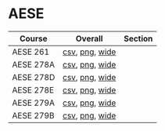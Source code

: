 # AESE

| Course | Overall | Section |
| ------ | ------- | ------- |
| AESE 261 | [csv](https://github.com/UCSD-Historical-Enrollment-Data/2024Fall/blob/main/overall/AESE%20261.csv), [png](https://raw.githubusercontent.com/UCSD-Historical-Enrollment-Data/2024Fall/main/plot_overall/AESE%20261.png), [wide](https://raw.githubusercontent.com/UCSD-Historical-Enrollment-Data/2024Fall/main/plot_overall_wide/AESE%20261.png) |  |
| AESE 278A | [csv](https://github.com/UCSD-Historical-Enrollment-Data/2024Fall/blob/main/overall/AESE%20278A.csv), [png](https://raw.githubusercontent.com/UCSD-Historical-Enrollment-Data/2024Fall/main/plot_overall/AESE%20278A.png), [wide](https://raw.githubusercontent.com/UCSD-Historical-Enrollment-Data/2024Fall/main/plot_overall_wide/AESE%20278A.png) |  |
| AESE 278D | [csv](https://github.com/UCSD-Historical-Enrollment-Data/2024Fall/blob/main/overall/AESE%20278D.csv), [png](https://raw.githubusercontent.com/UCSD-Historical-Enrollment-Data/2024Fall/main/plot_overall/AESE%20278D.png), [wide](https://raw.githubusercontent.com/UCSD-Historical-Enrollment-Data/2024Fall/main/plot_overall_wide/AESE%20278D.png) |  |
| AESE 278E | [csv](https://github.com/UCSD-Historical-Enrollment-Data/2024Fall/blob/main/overall/AESE%20278E.csv), [png](https://raw.githubusercontent.com/UCSD-Historical-Enrollment-Data/2024Fall/main/plot_overall/AESE%20278E.png), [wide](https://raw.githubusercontent.com/UCSD-Historical-Enrollment-Data/2024Fall/main/plot_overall_wide/AESE%20278E.png) |  |
| AESE 279A | [csv](https://github.com/UCSD-Historical-Enrollment-Data/2024Fall/blob/main/overall/AESE%20279A.csv), [png](https://raw.githubusercontent.com/UCSD-Historical-Enrollment-Data/2024Fall/main/plot_overall/AESE%20279A.png), [wide](https://raw.githubusercontent.com/UCSD-Historical-Enrollment-Data/2024Fall/main/plot_overall_wide/AESE%20279A.png) |  |
| AESE 279B | [csv](https://github.com/UCSD-Historical-Enrollment-Data/2024Fall/blob/main/overall/AESE%20279B.csv), [png](https://raw.githubusercontent.com/UCSD-Historical-Enrollment-Data/2024Fall/main/plot_overall/AESE%20279B.png), [wide](https://raw.githubusercontent.com/UCSD-Historical-Enrollment-Data/2024Fall/main/plot_overall_wide/AESE%20279B.png) |  |
